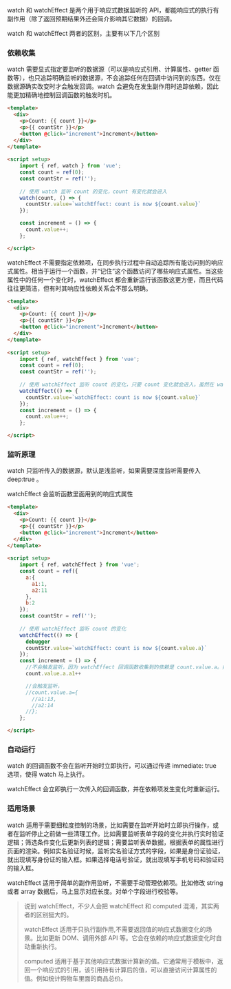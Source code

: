 watch 和 watchEffect 是两个用于响应式数据监听的 API，都能响应式的执行有副作用（除了返回预期结果外还会简介影响其它数据）的回调。

watch 和 watchEffect 两者的区别，主要有以下几个区别

### 依赖收集
watch 需要显式指定要监听的数据源（可以是响应式引用、计算属性、getter 函数等），也只追踪明确监听的数据源，不会追踪任何在回调中访问到的东西。仅在数据源确实改变时才会触发回调。watch 会避免在发生副作用时追踪依赖，因此能更加精确地控制回调函数的触发时机。

```html
<template>
  <div>
    <p>Count: {{ count }}</p>
    <p>{{ countStr }}</p>
    <button @click="increment">Increment</button>
  </div>
</template>
 
<script setup>
    import { ref, watch } from 'vue';
    const count = ref(0);
    const countStr = ref('');
  
    // 使用 watch 监听 count 的变化，count 有变化就会进入
    watch(count, () => {
      countStr.value=`watchEffect: count is now ${count.value}`
    });

    const increment = () => {
      count.value++;
    };

</script>
```

watchEffect 不需要指定依赖项，在同步执行过程中自动追踪所有能访问到的响应式属性。相当于运行一个函数，并“记住”这个函数访问了哪些响应式属性。当这些属性中的任何一个变化时，watchEffect 都会重新运行该函数这更方便，而且代码往往更简洁，但有时其响应性依赖关系会不那么明确。

```html
<template>
  <div>
    <p>Count: {{ count }}</p>
    <p>{{ countStr }}</p>
    <button @click="increment">Increment</button>
  </div>
</template>
 
<script setup>
    import { ref, watchEffect } from 'vue';
    const count = ref(0);
    const countStr = ref('');
  
    // 使用 watchEffect 监听 count 的变化，只要 count 变化就会进入。虽然在 watchEffect 里面也有写到 countStr，但实际上监听的依赖的只有 count
    watchEffect(() => {
      countStr.value=`watchEffect: count is now ${count.value}`
    });
    const increment = () => {
      count.value++;
    };

</script>
```

### 监听原理
watch 只监听传入的数据源，默认是浅监听，如果需要深度监听需要传入 deep:true 。

watchEffect 会监听函数里面用到的响应式属性

```html
<template>
  <div>
    <p>Count: {{ count }}</p>
    <p>{{ countStr }}</p>
    <button @click="increment">Increment</button>
  </div>
</template>
 
<script setup>
    import { ref, watchEffect } from 'vue';
    const count = ref({
      a:{
        a1:1,
        a2:11
      },
      b:2
    });
    const countStr = ref('');
  
    // 使用 watchEffect 监听 count 的变化
    watchEffect(() => {
      debugger
      countStr.value=`watchEffect: count is now ${count.value.a}`
    });
    const increment = () => {
      //不会触发监听，因为 watchEffect 回调函数收集到的依赖是 count.value.a。如果改了 count.value.a.a1，count.value.b 等情况都不会重新执行 watchEffect
      count.value.a.a1++

      //会触发监听，
      //count.value.a={
        //a1:13,
        //a2:14
      //};
    };

</script>
```
### 自动运行

watch 的回调函数不会在监听开始时立即执行，可以通过传递 immediate: true 选项，使得 watch 马上执行。

watchEffect 会立即执行一次传入的回调函数，并在依赖项发生变化时重新运行。

### 适用场景

watch 适用于需要细粒度控制的场景，比如需要在监听开始时立即执行操作，或者在监听停止之前做一些清理工作。比如需要监听表单字段的变化并执行实时验证逻辑；筛选条件变化后更新列表的逻辑；需要监听表单数据，根据表单的属性进行页面的渲染。例如实名验证时候，监听实名验证方式的字段，如果是身份证验证，就出现填写身份证的输入框。如果选择电话号验证，就出现填写手机号码和验证码的输入框。

watchEffect 适用于简单的副作用监听，不需要手动管理依赖项。比如修改 string 或者 array 数据后，马上显示对应长度。对单个字段进行校验等。

> 说到 watchEffect，不少人会把 watchEffect 和 computed 混淆，其实两者的区别挺大的。
>
> watchEffect 适用于只执行副作用,不需要返回值的响应式数据变化的场景。比如更新 DOM、调用外部 API 等。它会在依赖的响应式数据变化时自动重新执行。
>
> computed 适用于基于其他响应式数据计算新的值。它通常用于模板中，返回一个响应式的引用，该引用持有计算后的值，可以直接访问计算属性的值。例如统计购物车里面的商品总价。

